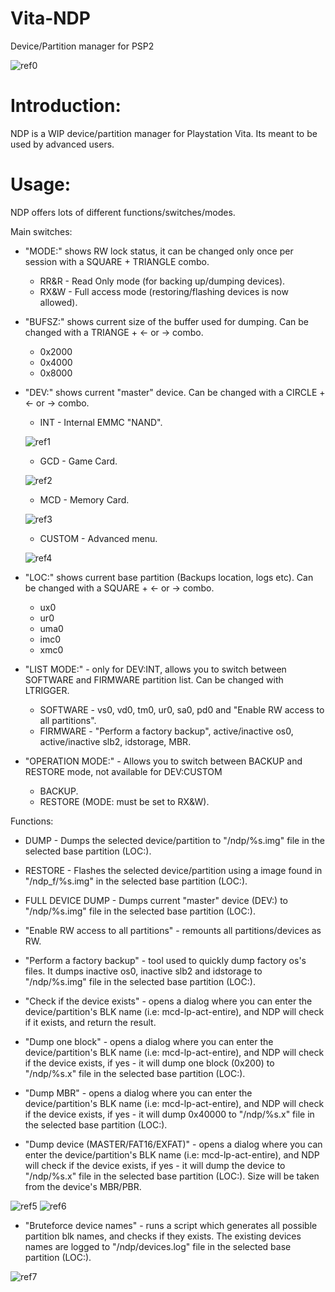 # Vita-NDP
Device/Partition manager for PSP2

![ref0](https://github.com/SKGleba/Vita-NDP/raw/master/pics/2018-08-22-211437.jpg)

# Introduction:
NDP is a WIP device/partition manager for Playstation Vita.
Its meant to be used by advanced users.

# Usage:
NDP offers lots of different functions/switches/modes.

Main switches:

- "MODE:" shows RW lock status, it can be changed only once per session with a SQUARE + TRIANGLE combo.
  - RR&R - Read Only mode (for backing up/dumping devices).
  - RX&W - Full access mode (restoring/flashing devices is now allowed).
  
- "BUFSZ:" shows current size of the buffer used for dumping. Can be changed with a TRIANGE + <- or -> combo.
  - 0x2000
  - 0x4000
  - 0x8000
  
- "DEV:" shows current "master" device. Can be changed with a CIRCLE + <- or -> combo.
  - INT - Internal EMMC "NAND".
  
  ![ref1](https://github.com/SKGleba/Vita-NDP/raw/master/pics/2018-08-22-211327.jpg)
  
  - GCD - Game Card.
  
  ![ref2](https://github.com/SKGleba/Vita-NDP/raw/master/pics/2018-08-22-211330.jpg)
  
  - MCD - Memory Card.
  
  ![ref3](https://github.com/SKGleba/Vita-NDP/raw/master/pics/2018-08-22-211333.jpg)
  
  - CUSTOM - Advanced menu.
  
  ![ref4](https://github.com/SKGleba/Vita-NDP/raw/master/pics/2018-08-22-211338.jpg)
  
- "LOC:" shows current base partition (Backups location, logs etc). Can be changed with a SQUARE + <- or -> combo.
  - ux0
  - ur0
  - uma0
  - imc0
  - xmc0
  
- "LIST MODE:" - only for DEV:INT, allows you to switch between SOFTWARE and FIRMWARE partition list. Can be changed with LTRIGGER.
  - SOFTWARE - vs0, vd0, tm0, ur0, sa0, pd0 and "Enable RW access to all partitions".
  - FIRMWARE - "Perform a factory backup", active/inactive os0, active/inactive slb2, idstorage, MBR.
  
- "OPERATION MODE:" - Allows you to switch between BACKUP and RESTORE mode, not available for DEV:CUSTOM
  - BACKUP.
  - RESTORE (MODE: must be set to RX&W).
  
  
Functions:

- DUMP - Dumps the selected device/partition to "/ndp/%s.img" file in the selected base partition (LOC:).

- RESTORE - Flashes the selected device/partition using a image found in "/ndp_f/%s.img" in the selected base partition (LOC:).

- FULL DEVICE DUMP - Dumps current "master" device (DEV:) to "/ndp/%s.img" file in the selected base partition (LOC:).

- "Enable RW access to all partitions" - remounts all partitions/devices as RW.

- "Perform a factory backup" - tool used to quickly dump factory os's files. It dumps inactive os0, inactive slb2 and idstorage to "/ndp/%s.img" file in the selected base partition (LOC:).

- "Check if the device exists" - opens a dialog where you can enter the device/partition's BLK name (i.e: mcd-lp-act-entire), and NDP will check if it exists, and return the result.

- "Dump one block" - opens a dialog where you can enter the device/partition's BLK name (i.e: mcd-lp-act-entire), and NDP will check if the device exists, if yes - it will dump one block (0x200) to "/ndp/%s.x" file in the selected base partition (LOC:).

- "Dump MBR" - opens a dialog where you can enter the device/partition's BLK name (i.e: mcd-lp-act-entire), and NDP will check if the device exists, if yes - it will dump 0x40000 to "/ndp/%s.x" file in the selected base partition (LOC:).

- "Dump device (MASTER/FAT16/EXFAT)" - opens a dialog where you can enter the device/partition's BLK name (i.e: mcd-lp-act-entire), and NDP will check if the device exists, if yes - it will dump the device to "/ndp/%s.x" file in the selected base partition (LOC:). Size will be taken from the device's MBR/PBR.

![ref5](https://github.com/SKGleba/Vita-NDP/raw/master/pics/2018-08-22-211406.jpg)
![ref6](https://github.com/SKGleba/Vita-NDP/raw/master/pics/2018-08-22-211419.jpg)

- "Bruteforce device names" - runs a script which generates all possible partition blk names, and checks if they exists. The existing devices names are logged to "/ndp/devices.log" file in the selected base partition (LOC:).

![ref7](https://github.com/SKGleba/Vita-NDP/raw/master/pics/2018-08-22-211343.jpg)
